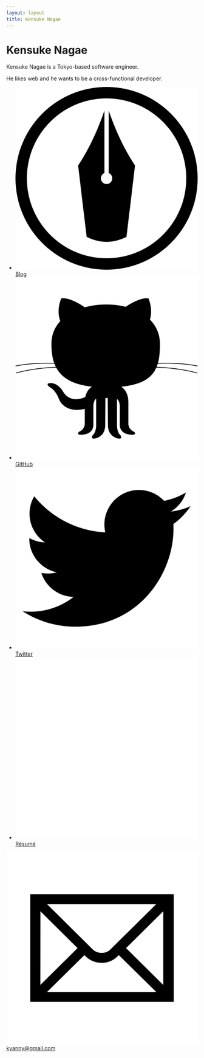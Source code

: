 ```yaml
---
layout: layout
title: Kensuke Nagae
---
```

# Kensuke Nagae

Kensuke Nagae is a Tokyo-based software engineer.

He likes web and he wants to be a cross-functional developer.

* ![Hatena Blog](/img/hatenablog.svg) [Blog](http://blog.kyanny.me/)
* ![GitHub](/img/github.svg) [GitHub](https://github.com/kyanny)
* ![Twitter](/img/twitter.svg) [Twitter](https://twitter.com/kyanny)
* ![Blank](/img/blank.svg) [Résumé](/resume.html)

![Contact](/img/email.svg) <kyanny@gmail.com>
